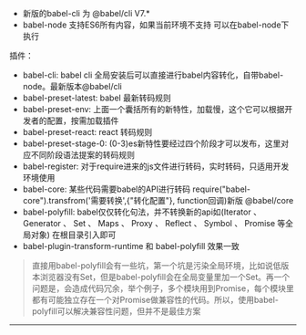  - 新版的babel-cli 为   @babel/cli   V7.*
 - babel-node 支持ES6所有内容，如果当前环境不支持  可以在babel-node下执行



 插件：
  - babel-cli: babel cli 全局安装后可以直接进行babel内容转化，自带babel-node。最新版本@babel/cli
  - babel-preset-latest: babel 最新转码规则
  - babel-preset-env: 上面一个囊括所有的新特性，加载慢，这个它可以根据开发者的配置，按需加载插件
  - babel-preset-react: react 转码规则
  - babel-preset-stage-0: (0-3)es新特性要经过四个阶段才可以发布，这里对应不同阶段语法提案的转码规则
  - babel-register: 对于require进来的js文件进行转码，实时转码，只适用开发环境使用
  - babel-core: 某些代码需要babel的API进行转码 require("babel-core").transfrom('需要转换',{"转化配置"}, function回调)新版 @babel/core
  - babel-polyfill: babel仅仅转化句法，并不转换新的api如(Iterator 、
Generator 、 Set 、 Maps 、 Proxy 、 Reflect 、 Symbol 、 Promise 等全局对象) 在根目录引入即可
  - babel-plugin-transform-runtime 和 babel-polyfill 效果一致
  > 直接用babel-polyfill会有一些坑，第一个坑是污染全局环境，比如说低版本浏览器没有Set，但是babel-polyfill会在全局变量里加一个Set。再一个问题是，会造成代码冗余，举个例子，多个模块用到Promise，每个模块里都有可能独立存在一个对Promise做兼容性的代码。所以，使用babel-polyfill可以解决兼容性问题，但并不是最佳方案



  <!-- babel7 -->
  <!-- 目录 demo 整理 -->
  <!-- 整理常用插件 loader plugin-->
  <!-- 优化 -->
  <!-- ts loader -->
  <!-- optimization  -->
  <!-- hui、react -->
  <!-- 写一个loader -->
  <!-- ssr -->
  <!-- eslint -->
<!-- 跨域反向代理 -->
<!-- ico -->
<!-- node启动；了解下 -->
  <hr />

  <!-- github汲取经验 -->
  <!-- https://juejin.im/post/5bd66efcf265da0a8a6af2d2#heading-29 -->
  <!-- https://webpack.wuhaolin.cn/2%E9%85%8D%E7%BD%AE/2-7%E5%85%B6%E5%AE%83%E9%85%8D%E7%BD%AE%E9%A1%B9.html -->

  <!-- https://juejin.im/post/5be64a7bf265da615304493e#heading-2 -->
  <!-- https://juejin.im/post/5b56909a518825195f499806 -->
  <!-- https://juejin.im/post/5b5d6d6f6fb9a04fea58aabc -->

  <!-- react@16.7.0-alpha.2 -->
  <!-- react-dom@16.7.0-alpha.2 -->

  <!-- react新版本 -->